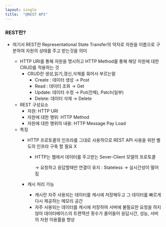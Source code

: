 ```yaml
---
layout: single
title:  "@REST API"
---
```

### REST란?
    
- 여기서 REST란 Representational State Transfer의 약자로 자원을 이름으로 구분하여 자원의 상태를 주고 받는것을 의미
    
    - HTTP URI를 통해 자원을 명시하고 HTTP Method를 통해 해당 자원에 대한 CRUD를 적용하는 것
        - CRUD란 생성,읽기,갱신,삭제를 묶어서 부르는말
            - Create : 데이터 생성 → Post
            - Read : 데이터 조회 → Get
            - Update: 데이터 수정 → Put(전체), Patch(일부)
            - Delete: 데이터 삭제 → Delete
    - REST 구성요소
        - 자원: HTTP URI
        - 자원에 대한 행위: HTTP Method
        - 자원에 대한 행위의 내용: HTTP Message Pay Load
    - 특징
        - HTTP 프로토콜의 인프라를 그대로 사용하므로 REST API 사용을 위한 별도의 인프라 구축 할 필요 X
            - HTTP는 웹에서 데이터를 주고받는 Sever-Client 모델의 프로토콜
                
                → 요청하고 응답할때만 연결이 유지 : Stateless → 실시간성이 떨어짐 
                
        - 캐시 처리 가능
            - 캐시란 자주 사용되는 데이터를 캐시에 저장해두고 그 데이터를 빠르게 다시 제공하는 메모리 공간
            - 자주 사용되는 데이터를 캐시에 저장하여 서버에 불필요한 요청을 하지않아 데이터베이스의 트랜잭션 횟수가 줄어들어 응답시간, 성능, 서버의 자원 이용률을 향상